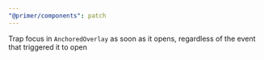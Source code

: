 ```yaml
---
"@primer/components": patch
---
```


Trap focus in `AnchoredOverlay` as soon as it opens, regardless of the event that triggered it to open
